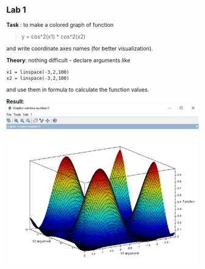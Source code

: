 ## Lab 1

**Task** : to make a colored graph of function 

> y = cos^2(x1) * cos^2(x2) 

and write coordinate axes names (for better visualization).

**Theory**: nothing difficult - declare arguments like
```
x1 = linspace(-3,2,100)
x2 = linspace(-3,2,100) 
```
and use them in formula to calculate the function values.

**Result**:
![](images/Result.png)
